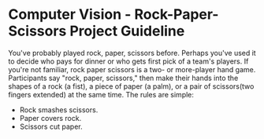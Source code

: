 # Computer Vision - Rock-Paper-Scissors Project Guideline
You've probably played rock, paper, scissors before. Perhaps you've used it to decide who pays for dinner or who gets first pick of a team's players. If you're not familiar, rock paper scissors is a two- or more-player hand game. Participants say "rock, paper, scissors," then make their hands into the shapes of a rock (a fist), a piece of paper (a palm), or a pair of scissors(two fingers extended) at the same time. 
The rules are simple:
- Rock smashes scissors.
- Paper covers rock.
- Scissors cut paper.
